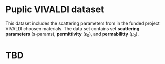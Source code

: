 # Puplic VIVALDI dataset

This dataset includes the scattering parameters from in the funded project VIVALDI choosen materials. The data set contains set **scattering parameters** (s-params), **permittivity** ($\epsilon_0$), and **permabilitty** ($\mu_0$). 

# TBD